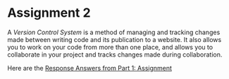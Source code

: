 # Assignment 2

A *Version Control System* is a method of managing and tracking changes made between writing code and its publication to a website. It also allows you to work on your code from more than one place, and allows you to collaborate in your project and tracks changes made during collaboration.

Here are the [Response Answers from Part 1: Assignment](./assignment-2/responses.txt)
